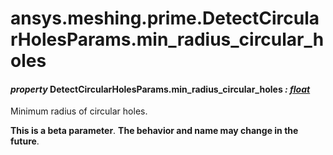 # ansys.meshing.prime.DetectCircularHolesParams.min_radius_circular_holes



#### *property* DetectCircularHolesParams.min_radius_circular_holes *: [float](https://docs.python.org/3.11/library/functions.html#float)*

Minimum radius of circular holes.

**This is a beta parameter**. **The behavior and name may change in the future**.

<!-- !! processed by numpydoc !! -->

